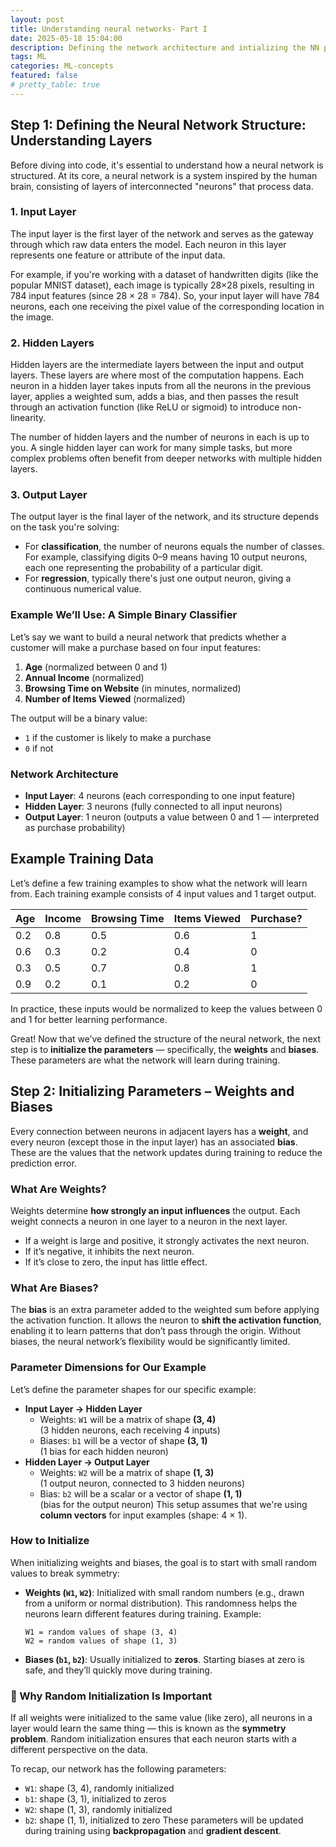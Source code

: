 ```yaml
---
layout: post
title: Understanding neural networks- Part I
date: 2025-05-18 15:04:00
description: Defining the network architecture and intializing the NN parameters
tags: ML
categories: ML-concepts
featured: false
# pretty_table: true
---
```


## Step 1: Defining the Neural Network Structure: Understanding Layers

Before diving into code, it's essential to understand how a neural network is structured. At its core, a neural network is a system inspired by the human brain, consisting of layers of interconnected "neurons" that process data.
### 1. **Input Layer**
The input layer is the first layer of the network and serves as the gateway through which raw data enters the model. Each neuron in this layer represents one feature or attribute of the input data.

For example, if you're working with a dataset of handwritten digits (like the popular MNIST dataset), each image is typically 28×28 pixels, resulting in 784 input features (since 28 × 28 = 784). So, your input layer will have 784 neurons, each one receiving the pixel value of the corresponding location in the image.
### 2. **Hidden Layers**
Hidden layers are the intermediate layers between the input and output layers. These layers are where most of the computation happens. Each neuron in a hidden layer takes inputs from all the neurons in the previous layer, applies a weighted sum, adds a bias, and then passes the result through an activation function (like ReLU or sigmoid) to introduce non-linearity.

The number of hidden layers and the number of neurons in each is up to you. A single hidden layer can work for many simple tasks, but more complex problems often benefit from deeper networks with multiple hidden layers.
### 3. **Output Layer**
The output layer is the final layer of the network, and its structure depends on the task you're solving:
- For **classification**, the number of neurons equals the number of classes. For example, classifying digits 0–9 means having 10 output neurons, each one representing the probability of a particular digit.
- For **regression**, typically there's just one output neuron, giving a continuous numerical value.    
### Example We’ll Use: A Simple Binary Classifier
Let’s say we want to build a neural network that predicts whether a customer will make a purchase based on four input features:
1. **Age** (normalized between 0 and 1)
2. **Annual Income** (normalized)
3. **Browsing Time on Website** (in minutes, normalized)
4. **Number of Items Viewed** (normalized)

The output will be a binary value:
- `1` if the customer is likely to make a purchase
- `0` if not
### Network Architecture
- **Input Layer**: 4 neurons (each corresponding to one input feature)
- **Hidden Layer**: 3 neurons (fully connected to all input neurons)
- **Output Layer**: 1 neuron (outputs a value between 0 and 1 — interpreted as purchase probability)
## Example Training Data
Let’s define a few training examples to show what the network will learn from. Each training example consists of 4 input values and 1 target output.

| Age | Income | Browsing Time | Items Viewed | Purchase? |
| --- | ------ | ------------- | ------------ | --------- |
| 0.2 | 0.8    | 0.5           | 0.6          | 1         |
| 0.6 | 0.3    | 0.2           | 0.4          | 0         |
| 0.3 | 0.5    | 0.7           | 0.8          | 1         |
| 0.9 | 0.2    | 0.1           | 0.2          | 0         |

In practice, these inputs would be normalized to keep the values between 0 and 1 for better learning performance.

Great! Now that we’ve defined the structure of the neural network, the next step is to **initialize the parameters** — specifically, the **weights** and **biases**. These parameters are what the network will learn during training.
## Step 2: Initializing Parameters – Weights and Biases
Every connection between neurons in adjacent layers has a **weight**, and every neuron (except those in the input layer) has an associated **bias**. These are the values that the network updates during training to reduce the prediction error.
### What Are Weights?
Weights determine **how strongly an input influences** the output. Each weight connects a neuron in one layer to a neuron in the next layer.
- If a weight is large and positive, it strongly activates the next neuron.
- If it’s negative, it inhibits the next neuron.
- If it’s close to zero, the input has little effect.
### What Are Biases?
The **bias** is an extra parameter added to the weighted sum before applying the activation function. It allows the neuron to **shift the activation function**, enabling it to learn patterns that don’t pass through the origin.
Without biases, the neural network’s flexibility would be significantly limited.
### Parameter Dimensions for Our Example
Let’s define the parameter shapes for our specific example:
- **Input Layer → Hidden Layer**
    - Weights: `W1` will be a matrix of shape **(3, 4)**  
        (3 hidden neurons, each receiving 4 inputs)
    - Biases: `b1` will be a vector of shape **(3, 1)**  
        (1 bias for each hidden neuron)
- **Hidden Layer → Output Layer**
    - Weights: `W2` will be a matrix of shape **(1, 3)**  
        (1 output neuron, connected to 3 hidden neurons)
    - Bias: `b2` will be a scalar or a vector of shape **(1, 1)**  
        (bias for the output neuron)
This setup assumes that we're using **column vectors** for input examples (shape: 4 × 1).
### How to Initialize
When initializing weights and biases, the goal is to start with small random values to break symmetry:
- **Weights (`W1`, `W2`)**: Initialized with small random numbers (e.g., drawn from a uniform or normal distribution). This randomness helps the neurons learn different features during training.
    Example:
    ```text
    W1 = random values of shape (3, 4)
    W2 = random values of shape (1, 3)
    ```
- **Biases (`b1`, `b2`)**: Usually initialized to **zeros**. Starting biases at zero is safe, and they’ll quickly move during training.
### 🧠 Why Random Initialization Is Important
If all weights were initialized to the same value (like zero), all neurons in a layer would learn the same thing — this is known as the **symmetry problem**. Random initialization ensures that each neuron starts with a different perspective on the data.

To recap, our network has the following parameters:
- `W1`: shape (3, 4), randomly initialized
- `b1`: shape (3, 1), initialized to zeros
- `W2`: shape (1, 3), randomly initialized
- `b2`: shape (1, 1), initialized to zero
These parameters will be updated during training using **backpropagation** and **gradient descent**.
